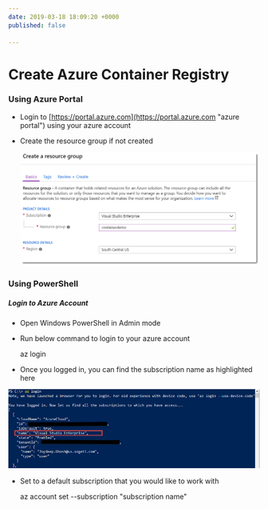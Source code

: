 ```yaml
---
date: 2019-03-18 18:09:20 +0000
published: false

---
```

# Create Azure Container Registry

### Using Azure Portal

* Login to [https://portal.azure.com](https://portal.azure.com "azure portal") using your azure account
* Create the resource group if not created

  ![](/uploads/acr_creation_portal-1.jpg)

### Using PowerShell

##### Login to Azure Account

* Open Windows PowerShell in Admin mode
* Run below command to login to your azure account

    az login

* Once you logged in, you can find the subscription name as highlighted here

![](/uploads/az_login.jpg)

* Set to a default subscription that you would like to work with

    az account set --subscription "subscription name"
